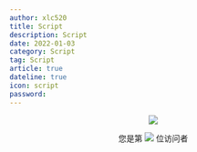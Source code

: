 ```yaml
---
author: xlc520
title: Script
description: Script
date: 2022-01-03
category: Script
tag: Script
article: true
dateline: true
icon: script
password: 
---
```



<p align="center"> 
  <img src="https://metrics.lecoq.io/xlc520?template=classic&isocalendar=1&languages=1&people=1&activity=1&achievements=1&lines=1&repositories=1&notable=1&introduction=1&pagespeed=1&repositories=100&repositories.batch=100&repositories.forks=false&repositories.affiliations=owner&isocalendar.duration=full-year&languages.limit=8&languages.threshold=0%25&languages.colors=github&languages.sections=most-used&languages.indepth=false&languages.analysis.timeout=15&languages.categories=markup%2C%20programming&languages.recent.categories=markup%2C%20programming&languages.recent.load=300&languages.recent.days=14&people.limit=24&people.identicons=false&people.identicons.hide=false&people.size=28&people.types=followers%2C%20following&people.shuffle=false&activity.limit=5&activity.load=300&activity.days=14&activity.visibility=all&activity.timestamps=false&activity.filter=all&achievements.threshold=C&achievements.secrets=true&achievements.display=detailed&achievements.limit=0&notable.from=organization&notable.repositories=false&notable.indepth=false&notable.types=commit&repositories.featured=%20xlc520%2Fxlc520.github.io&introduction.title=true&pagespeed.url=xlc520.github.io&pagespeed.detailed=false&pagespeed.screenshot=false&config.timezone=Asia%2FShanghai" /> 
</p>
<p align="center"> 
  您是第  <img src="https://profile-counter.glitch.me/xlc520/count.svg" />  位访问者
</p>